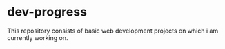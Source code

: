 # dev-progress
This repository consists of basic web development projects on which i am currently working on.
